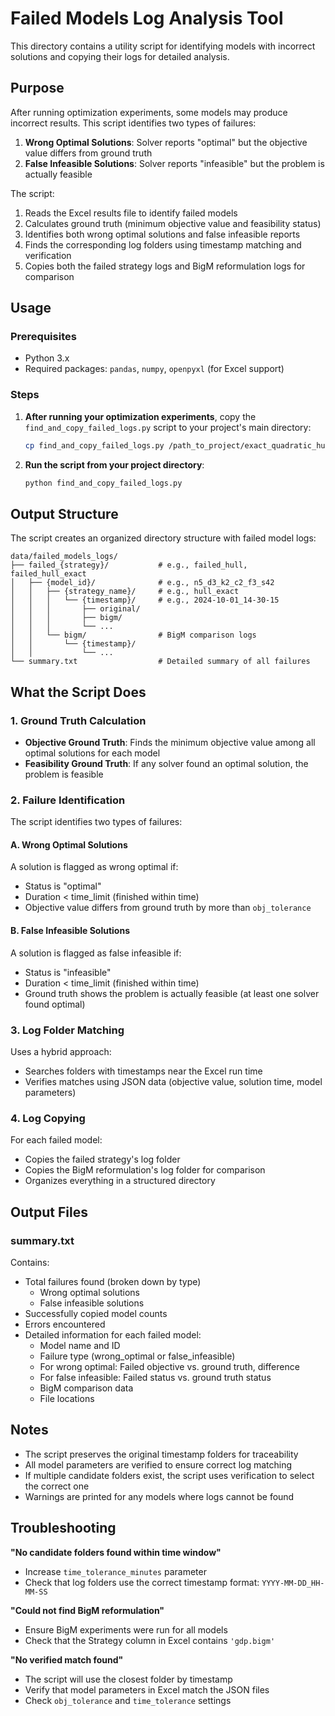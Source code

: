 # Failed Models Log Analysis Tool

This directory contains a utility script for identifying models with incorrect solutions and copying their logs for detailed analysis.

## Purpose

After running optimization experiments, some models may produce incorrect results. This script identifies two types of failures:

1. **Wrong Optimal Solutions**: Solver reports "optimal" but the objective value differs from ground truth
2. **False Infeasible Solutions**: Solver reports "infeasible" but the problem is actually feasible

The script:
1. Reads the Excel results file to identify failed models
2. Calculates ground truth (minimum objective value and feasibility status)
3. Identifies both wrong optimal solutions and false infeasible reports
4. Finds the corresponding log folders using timestamp matching and verification
5. Copies both the failed strategy logs and BigM reformulation logs for comparison

## Usage

### Prerequisites

- Python 3.x
- Required packages: `pandas`, `numpy`, `openpyxl` (for Excel support)

### Steps

1. **After running your optimization experiments**, copy the `find_and_copy_failed_logs.py` script to your project's main directory:
   ```bash
   cp find_and_copy_failed_logs.py /path_to_project/exact_quadratic_hull/random_quadratic/random_quadratic/
   ```

2. **Run the script from your project directory**:
   ```bash
   python find_and_copy_failed_logs.py
   ```


## Output Structure

The script creates an organized directory structure with failed model logs:

```
data/failed_models_logs/
├── failed_{strategy}/           # e.g., failed_hull, failed_hull_exact
│   ├── {model_id}/              # e.g., n5_d3_k2_c2_f3_s42
│   │   ├── {strategy_name}/     # e.g., hull_exact
│   │   │   └── {timestamp}/     # e.g., 2024-10-01_14-30-15
│   │   │       ├── original/
│   │   │       ├── bigm/
│   │   │       └── ...
│   │   └── bigm/                # BigM comparison logs
│   │       └── {timestamp}/
│   │           └── ...
└── summary.txt                  # Detailed summary of all failures
```


## What the Script Does

### 1. Ground Truth Calculation
- **Objective Ground Truth**: Finds the minimum objective value among all optimal solutions for each model
- **Feasibility Ground Truth**: If any solver found an optimal solution, the problem is feasible

### 2. Failure Identification

The script identifies two types of failures:

#### A. Wrong Optimal Solutions
A solution is flagged as wrong optimal if:
- Status is "optimal"
- Duration < time_limit (finished within time)
- Objective value differs from ground truth by more than `obj_tolerance`

#### B. False Infeasible Solutions
A solution is flagged as false infeasible if:
- Status is "infeasible"
- Duration < time_limit (finished within time)
- Ground truth shows the problem is actually feasible (at least one solver found optimal)

### 3. Log Folder Matching
Uses a hybrid approach:
- Searches folders with timestamps near the Excel run time
- Verifies matches using JSON data (objective value, solution time, model parameters)

### 4. Log Copying
For each failed model:
- Copies the failed strategy's log folder
- Copies the BigM reformulation's log folder for comparison
- Organizes everything in a structured directory

## Output Files

### summary.txt
Contains:
- Total failures found (broken down by type)
  - Wrong optimal solutions
  - False infeasible solutions
- Successfully copied model counts
- Errors encountered
- Detailed information for each failed model:
  - Model name and ID
  - Failure type (wrong_optimal or false_infeasible)
  - For wrong optimal: Failed objective vs. ground truth, difference
  - For false infeasible: Failed status vs. ground truth status
  - BigM comparison data
  - File locations

## Notes

- The script preserves the original timestamp folders for traceability
- All model parameters are verified to ensure correct log matching
- If multiple candidate folders exist, the script uses verification to select the correct one
- Warnings are printed for any models where logs cannot be found

## Troubleshooting

**"No candidate folders found within time window"**
- Increase `time_tolerance_minutes` parameter
- Check that log folders use the correct timestamp format: `YYYY-MM-DD_HH-MM-SS`

**"Could not find BigM reformulation"**
- Ensure BigM experiments were run for all models
- Check that the Strategy column in Excel contains `'gdp.bigm'`

**"No verified match found"**
- The script will use the closest folder by timestamp
- Verify that model parameters in Excel match the JSON files
- Check `obj_tolerance` and `time_tolerance` settings
